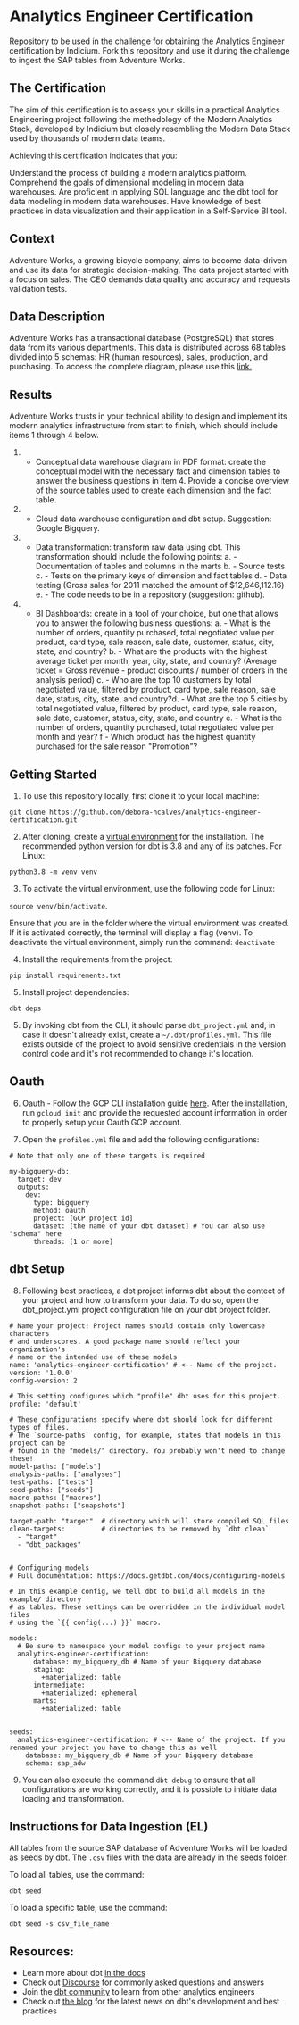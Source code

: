 # Analytics Engineer Certification

Repository to be used in the challenge for obtaining the Analytics Engineer certification by Indicium. Fork this repository and use it during the challenge to ingest the SAP tables from Adventure Works.

## The Certification

The aim of this certification is to assess your skills in a practical Analytics Engineering project following the methodology of the Modern Analytics Stack, developed by Indicium but closely resembling the Modern Data Stack used by thousands of modern data teams.

Achieving this certification indicates that you:

Understand the process of building a modern analytics platform.
Comprehend the goals of dimensional modeling in modern data warehouses.
Are proficient in applying SQL language and the dbt tool for data modeling in modern data warehouses.
Have knowledge of best practices in data visualization and their application in a Self-Service BI tool.

## Context

Adventure Works, a growing bicycle company, aims to become data-driven and use its data for strategic decision-making. The data project started with a focus on sales. The CEO demands data quality and accuracy and requests validation tests.

## Data Description

Adventure Works has a transactional database (PostgreSQL) that stores data from its various departments. This data is distributed across 68 tables divided into 5 schemas: HR (human resources), sales, production, and purchasing.
To access the complete diagram, please use this [link.](https://github.com/dpavancini/analytics-engineering/blob/main/AdventureWorks/AdventureWorksERD.jpeg)

## Results

Adventure Works trusts in your technical ability to design and implement its modern analytics infrastructure from start to finish, which should include items 1 through 4 below.

1. - Conceptual data warehouse diagram in PDF format: create the conceptual model with the necessary fact and dimension tables to answer the business questions in item 4. Provide a concise overview of the source tables used to create each dimension and the fact table. 
2. - Cloud data warehouse configuration and dbt setup. Suggestion: Google Bigquery.
3. - Data transformation: transform raw data using dbt. This transformation should include the following points:
a. - Documentation of tables and columns in the marts
b. - Source tests
c. - Tests on the primary keys of dimension and fact tables
d. - Data testing (Gross sales for 2011 matched the amount of $12,646,112.16)
e. - The code needs to be in a repository (suggestion: github).
4. - BI Dashboards: create in a tool of your choice, but one that allows you to answer the following business questions:
a. - What is the number of orders, quantity purchased, total negotiated value per product, card type, sale reason, sale date, customer, status, city, state, and country?
b. - What are the products with the highest average ticket per month, year, city, state, and country? (Average ticket = Gross revenue - product discounts / number of orders in the analysis period)
c. - Who are the top 10 customers by total negotiated value, filtered by product, card type, sale reason, sale date, status, city, state, and country?d. - What are the top 5 cities by total negotiated value, filtered by product, card type, sale reason, sale date, customer, status, city, state, and country
e. - What is the number of orders, quantity purchased, total negotiated value per month and year?
f - Which product has the highest quantity purchased for the sale reason "Promotion"?


## Getting Started
1. To use this repository locally, first clone it to your local machine:

`git clone https://github.com/debora-hcalves/analytics-engineer-certification.git`

2. After cloning, create a [virtual environment](https://virtualenv.pypa.io/en/latest/installation.html) for the installation. The recommended python version for dbt is 3.8 and any of its patches. For Linux: 

`python3.8 -m venv venv`

3. To activate the virtual environment, use the following code for Linux:

`source venv/bin/activate`.

Ensure that you are in the folder where the virtual environment was created. If it is activated correctly, the terminal will display a flag (venv). To deactivate the virtual environment, simply run the command: `deactivate`

4. Install the requirements from the project:

`pip install requirements.txt`

5. Install project dependencies:

`dbt deps`

5. By invoking dbt from the CLI, it should parse `dbt_project.yml` and, in case it doesn't already exist, create a `~/.dbt/profiles.yml`. This file exists outside of the project to avoid sensitive credentials in the version control code and it's not recommended to change it's location. 

## Oauth

6. Oauth - Follow the GCP CLI installation guide [here](https://cloud.google.com/sdk/docs/install?hl=en). After the installation, run `gcloud init` and provide the requested account information in order to properly setup your Oauth GCP account.

7. Open the `profiles.yml` file and add the following configurations:

```
# Note that only one of these targets is required

my-bigquery-db:
  target: dev
  outputs:
    dev:
      type: bigquery
      method: oauth
      project: [GCP project id]
      dataset: [the name of your dbt dataset] # You can also use "schema" here
      threads: [1 or more]

```

## dbt Setup

8. Following best practices, a dbt project informs dbt about the contect of your project and how to transform your data. To do so, open the dbt_project.yml project configuration file on your dbt project folder.

```
# Name your project! Project names should contain only lowercase characters
# and underscores. A good package name should reflect your organization's
# name or the intended use of these models
name: 'analytics-engineer-certification' # <-- Name of the project.
version: '1.0.0'
config-version: 2

# This setting configures which "profile" dbt uses for this project.
profile: 'default'

# These configurations specify where dbt should look for different types of files.
# The `source-paths` config, for example, states that models in this project can be
# found in the "models/" directory. You probably won't need to change these!
model-paths: ["models"]
analysis-paths: ["analyses"]
test-paths: ["tests"]
seed-paths: ["seeds"]
macro-paths: ["macros"]
snapshot-paths: ["snapshots"]

target-path: "target"  # directory which will store compiled SQL files
clean-targets:         # directories to be removed by `dbt clean`
  - "target"
  - "dbt_packages"


# Configuring models
# Full documentation: https://docs.getdbt.com/docs/configuring-models

# In this example config, we tell dbt to build all models in the example/ directory
# as tables. These settings can be overridden in the individual model files
# using the `{{ config(...) }}` macro.

models:
  # Be sure to namespace your model configs to your project name
  analytics-engineer-certification:
      database: my_bigquery_db # Name of your Bigquery database
      staging:
        +materialized: table
      intermediate:
        +materialized: ephemeral
      marts:
        +materialized: table


seeds:
  analytics-engineer-certification: # <-- Name of the project. If you renamed your project you have to change this as well
    database: my_bigquery_db # Name of your Bigquery database
    schema: sap_adw

```

9. You can also execute the command `dbt debug` to ensure that all configurations are working correctly, and it is possible to initiate data loading and transformation.



## Instructions for Data Ingestion (EL)

All tables from the source SAP database of Adventure Works will be loaded as seeds by dbt. The `.csv` files with the data are already in the seeds folder.

To load all tables, use the command:

`dbt seed`

To load a specific table, use the command:

`dbt seed -s csv_file_name`


## Resources:
- Learn more about dbt [in the docs](https://docs.getdbt.com/docs/introduction)
- Check out [Discourse](https://discourse.getdbt.com/) for commonly asked questions and answers
- Join the [dbt community](http://community.getbdt.com/) to learn from other analytics engineers
- Check out [the blog](https://blog.getdbt.com/) for the latest news on dbt's development and best practices
